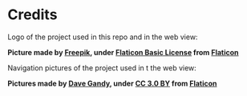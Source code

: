 # Credits

Logo of the project used in this repo and in the web view:

  **Picture made by <a href="https://www.flaticon.com/authors/freepik">Freepik</a>, under <a href="https://file000.flaticon.com/downloads/license/license.pdf">Flaticon Basic License</a> from <a href="www.flaticon.com">Flaticon</a>**

Navigation pictures of the project used in t the web view:

  **Pictures made by <a href="https://www.flaticon.com/authors/dave-gandy">Dave Gandy</a>, under <a href="https://creativecommons.org/licenses/by/3.0/">CC 3.0 BY</a> from <a href="www.flaticon.com">Flaticon</a>**
